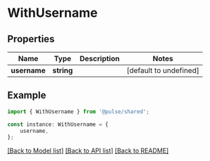 # WithUsername


## Properties

Name | Type | Description | Notes
------------ | ------------- | ------------- | -------------
**username** | **string** |  | [default to undefined]

## Example

```typescript
import { WithUsername } from '@pulse/shared';

const instance: WithUsername = {
    username,
};
```

[[Back to Model list]](../README.md#documentation-for-models) [[Back to API list]](../README.md#documentation-for-api-endpoints) [[Back to README]](../README.md)
